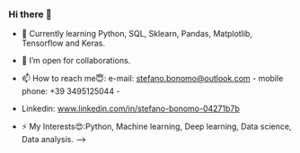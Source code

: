 ### Hi there 👋


- 🔭 Currently learning Python, SQL, Sklearn, Pandas, Matplotlib, Tensorflow and Keras.

- 👯 I’m open for collaborations.


- 📫 How to reach me😇: e-mail: stefano.bonomo@outlook.com - mobile phone: +39 3495125044 - 
- Linkedin: www.linkedin.com/in/stefano-bonomo-04271b7b

- ⚡ My Interests😍:Python, Machine learning, Deep learning, Data science, Data analysis.
-->
